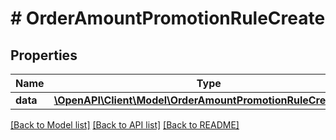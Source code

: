 # # OrderAmountPromotionRuleCreate

## Properties

Name | Type | Description | Notes
------------ | ------------- | ------------- | -------------
**data** | [**\OpenAPI\Client\Model\OrderAmountPromotionRuleCreateData**](OrderAmountPromotionRuleCreateData.md) |  |

[[Back to Model list]](../../README.md#models) [[Back to API list]](../../README.md#endpoints) [[Back to README]](../../README.md)
